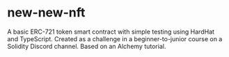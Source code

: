 # new-new-nft
 A basic ERC-721 token smart contract with simple testing using HardHat and TypeScript. Created as a challenge in a beginner-to-junior course on a Solidity Discord channel. Based on an Alchemy tutorial.
